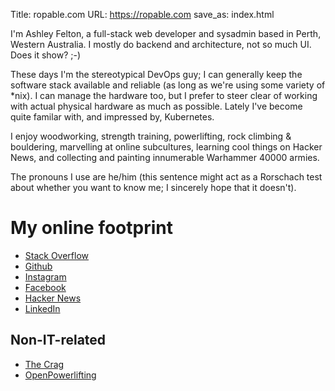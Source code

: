 Title: ropable.com
URL: https://ropable.com
save_as: index.html

I'm Ashley Felton, a full-stack web developer and sysadmin based in Perth,
Western Australia. I mostly do backend and architecture, not so much UI. Does it
show? ;-)

These days I'm the stereotypical DevOps guy; I can generally keep the software
stack available and reliable (as long as we're using some variety of *nix). I
can manage the hardware too, but I prefer to steer clear of working with actual
physical hardware as much as possible. Lately I've become quite familar with,
and impressed by, Kubernetes.

I enjoy woodworking, strength training, powerlifting, rock climbing & bouldering,
marvelling at online subcultures, learning cool things on Hacker News, and
collecting and painting innumerable Warhammer 40000 armies.

The pronouns I use are he/him (this sentence might act as a Rorschach test about
whether you want to know me; I sincerely hope that it doesn't).

# My online footprint

- [Stack Overflow](https://stackoverflow.com/users/14508/ropable)
- [Github](https://github.com/ropable)
- [Instagram](https://www.instagram.com/ropable_snr/)
- [Facebook](https://www.facebook.com/ropable)
- [Hacker News](https://news.ycombinator.com/user?id=ropable)
- [LinkedIn](https://au.linkedin.com/in/AshleyFelton)

## Non-IT-related

- [The Crag](https://www.thecrag.com/climber/ropable)
- [OpenPowerlifting](https://www.openpowerlifting.org/u/ashleyfelton)
